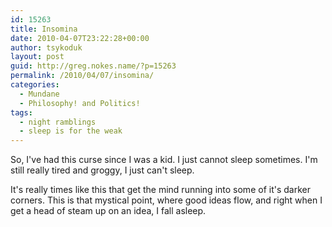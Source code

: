 ```yaml
---
id: 15263
title: Insomina
date: 2010-04-07T23:22:28+00:00
author: tsykoduk
layout: post
guid: http://greg.nokes.name/?p=15263
permalink: /2010/04/07/insomina/
categories:
  - Mundane
  - Philosophy! and Politics!
tags:
  - night ramblings
  - sleep is for the weak
---
```

So, I've had this curse since I was a kid. I just cannot sleep sometimes. I'm still really tired and groggy, I just can't sleep. 

It's really times like this that get the mind running into some of it's darker corners. This is that mystical point, where good ideas flow, and right when I get a head of steam up on an idea, I fall asleep. 